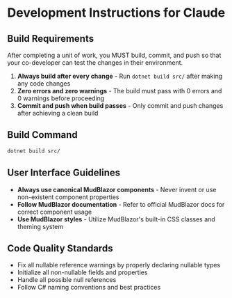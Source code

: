 # Development Instructions for Claude

## Build Requirements
After completing a unit of work, you MUST build, commit, and push so that your co-developer can test the changes in their environment.
1. **Always build after every change** - Run `dotnet build src/` after making any code changes
2. **Zero errors and zero warnings** - The build must pass with 0 errors and 0 warnings before proceeding
3. **Commit and push when build passes** - Only commit and push changes after achieving a clean build

## Build Command
```bash
dotnet build src/
```

## User Interface Guidelines
- **Always use canonical MudBlazor components** - Never invent or use non-existent component properties
- **Follow MudBlazor documentation** - Refer to official MudBlazor docs for correct component usage
- **Use MudBlazor styles** - Utilize MudBlazor's built-in CSS classes and theming system

## Code Quality Standards
- Fix all nullable reference warnings by properly declaring nullable types
- Initialize all non-nullable fields and properties
- Handle all possible null references
- Follow C# naming conventions and best practices